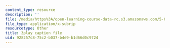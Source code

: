 ```yaml
---
content_type: resource
description: ''
file: /media/https%3A/open-learning-course-data-rc.s3.amazonaws.com/5-07sc-biological-chemistry-i-fall-2013/928257c875c2b037b4e9b1d66d0c9724_wyT7EFJlBak.srt
file_type: application/x-subrip
resourcetype: Other
title: 3play caption file
uid: 928257c8-75c2-b037-b4e9-b1d66d0c9724
---
```

